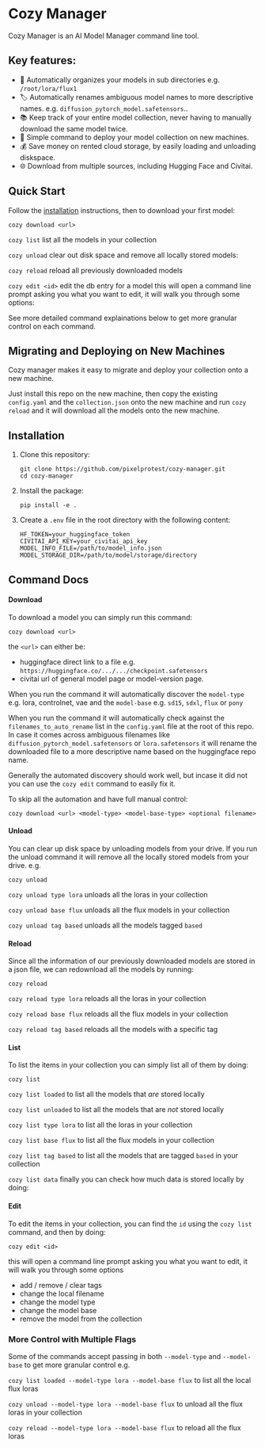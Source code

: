 # Cozy Manager

Cozy Manager is an AI Model Manager command line tool.

## Key features:
- 📁 Automatically organizes your models in sub directories e.g. `/root/lora/flux1`
- 🏷️ Automatically renames ambiguous model names to more descriptive names. e.g. `diffusion_pytorch_model.safetensors`..
- 📚 Keep track of your entire model collection, never having to manually download the same model twice.
- 🚀 Simple command to deploy your model collection on new machines.
- 💰 Save money on rented cloud storage, by easily loading and unloading diskspace.
- 🌐 Download from multiple sources, including Hugging Face and Civitai.

## Quick Start
Follow the [installation](https://github.com/pixelprotest/cozy-manager/blob/b1dae1301e07f1429d19f30acc9d1fec67d67c19/README.md?plain=1#L36) instructions, then to download your first model:

`cozy download <url>` 

`cozy list` list all the models in your collection

`cozy unload` clear out disk space and remove all locally stored models:

`cozy reload` reload all previously downloaded models

`cozy edit <id>` edit the db entry for a model this will open a command line prompt asking you what you want to edit, it will walk you through some options:

See more detailed command explainations below to get more granular control on each command.


## Migrating and Deploying on New Machines
Cozy manager makes it easy to migrate and deploy your collection onto a new machine.

Just install this repo on the new machine, then copy the existing `config.yaml` and the `collection.json` onto the new machine and run `cozy reload` and it will download all the models onto the new machine.



## Installation

1. Clone this repository:
   ```
   git clone https://github.com/pixelprotest/cozy-manager.git
   cd cozy-manager 
   ```

2. Install the package:
   ```
   pip install -e .
   ```

3. Create a `.env` file in the root directory with the following content:
   ```
   HF_TOKEN=your_huggingface_token
   CIVITAI_API_KEY=your_civitai_api_key
   MODEL_INFO_FILE=/path/to/model_info.json
   MODEL_STORAGE_DIR=/path/to/model/storage/directory
   ```



## Command Docs

#### Download

To download a model you can simply run this command:

`cozy download <url>` 

the `<url>` can either be:
- huggingface direct link to a file e.g. `https://huggingface.co/.../.../checkpoint.safetensors`
- civitai url of general model page or model-version page.

When you run the command it will automatically discover the `model-type` e.g. lora, controlnet, vae 
and the `model-base` e.g. `sd15`, `sdxl`, `flux` or `pony`

When you run the command it will automatically check against the `filenames_to_auto_rename` list in the `config.yaml` file at the root of this repo.
In case it comes across ambiguous filenames like `diffusion_pytorch_model.safetensors` or `lora.safetensors` it will rename the downloaded file to a more descriptive name based on the huggingface repo name.

Generally the automated discovery should work well, but incase it did not you can use the `cozy edit` command to easily fix it.

To skip all the automation and have full manual control:

`cozy download <url> <model-type> <model-base-type> <optional filename>` 

#### Unload

You can clear up disk space by unloading models from your drive. If you run the unload command it will remove all the locally stored models from your drive. e.g.

`cozy unload`

`cozy unload type lora` unloads all the loras in your collection

`cozy unload base flux` unloads all the flux models in your collection

`cozy unload tag based` unloads all the models tagged `based`


#### Reload

Since all the information of our previously downloaded models are stored in a json file, 
we can redownload all the models by running:

`cozy reload`

`cozy reload type lora` reloads all the loras in your collection

`cozy reload base flux` reloads all the flux models in your collection

`cozy reload tag based` reloads all the models with a specific tag

#### List

To list the items in your collection you can simply list all of them by doing:

`cozy list` 

`cozy list loaded` to list all the models that _are_ stored locally

`cozy list unloaded` to list all the models that are _not_ stored locally

`cozy list type lora` to list all the loras in your collection

`cozy list base flux` to list all the flux models in your collection

`cozy list tag based` to list all the models that are tagged `based` in your collection

`cozy list data` finally you can check how much data is stored locally by doing:

#### Edit

To edit the items in your collection, you can find the `id` using the `cozy list` command, and then by doing:

`cozy edit <id>`

this will open a command line prompt asking you what you want to edit, it will walk you through some options
- add / remove / clear tags
- change the local filename
- change the model type
- change the model base
- remove the model from the collection

### More Control with Multiple Flags
Some of the commands accept passing in both `--model-type` and `--model-base` to get more granular control e.g.

`cozy list loaded --model-type lora --model-base flux` to list all the local flux loras

`cozy unload --model-type lora --model-base flux` to unload all the flux loras in your collection

`cozy reload --model-type lora --model-base flux` to reload all the flux loras



